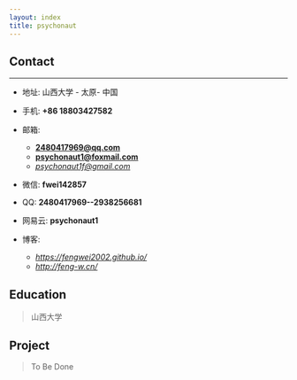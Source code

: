 ```yaml
---
layout: index
title: psychonaut
---
```

## Contact

***

- 地址: 山西大学 - 太原- 中国
- 手机: **+86 18803427582**
- 邮箱:
  - **2480417969@qq.com**
  - **psychonaut1@foxmail.com**
  - *psychonaut1f@gmail.com*
- 微信: **fwei142857**
- QQ: **2480417969--2938256681**

- 网易云:
**psychonaut1**
- 博客: 
  - *<https://fengwei2002.github.io/>*
  - *<http://feng-w.cn/>*


## Education

>山西大学

## Project

>To Be Done  
